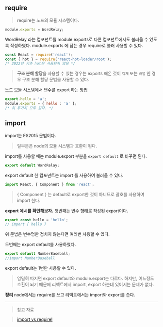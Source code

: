 ## require

> require는 노드의 모듈 시스템이다.

```jsx
module.exports = WordRelay;
```

WordRelay 라는 컴포넌트를 module.exports로 다른 컴포넌트에서도 불러올 수 있도록 작성하였다.
module.exports 에 담는 경우 require로 불러 사용할 수 있다.

```jsx
const React = require('react');
const { hot } = require('react-hot-loader/root');
/* 2022년 기준 hot은 사용되지 않음 */
```

> **구조 분해 할당**을 사용할 수 있는 경우는 exports 해온 것이 `객체` 또는 `배열` 인 경우 구조 분해 할당 문법을 사용할 수 있다.

노드 모듈 시스템에서 변수를 export 하는 방법

```jsx
export.hello = 'a';
module.exports = { hello : 'a' };
/* 위 두가지 모두 같다. */
```

## import

import는 ES2015 문법이다.

> 일부분은 node의 모듈 시스템과 호환이 된다.

import를 사용할 때는 module.export 부분을 `export default` 로 바꾸면 된다.

```jsx
export default WordRelay;
```

export default 한 컴포넌트는 import 를 사용하여 불러올 수 있다.

```jsx
import React, { Component } from 'react';
```

> { Component } 는 default로 export한 것이 아니므로 괄호를 사용하여 import 한다.

**export 예시를 확인해보자.**
첫번째는 변수 형태로 작성된 export이다.

```jsx
export const hello = 'hello';
// import { hello }
```

위 문법은 변수명만 겹치지 않는다면 여러번 사용할 수 있다.

두번째는 export default를 사용하였다.

```jsx
export default NumberBaseball;
//import NumberBaseball
```

export default는 1번만 사용할 수 있다.

> 엄밀히 따지면 export default와 module.export는 다르다.
> 하지만, 어느정도 호환이 되기 때문에 리액트에서 import, export 하는데 있어서는 문제가 없다.

**정리**
node에서는 require를 쓰고 리액트에서는 import와 export를 쓴다.

---

> 참고 자료

> [import vs require!](https://www.youtube.com/watch?v=3X4J2L_PhiY&list=PLcqDmjxt30RtqbStQqk-eYMK8N-1SYIFn&index=23&ab_channel=ZeroChoTV)

